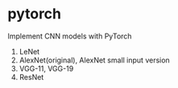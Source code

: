 # pytorch
Implement CNN models with PyTorch
1. LeNet
2. AlexNet(original), AlexNet small input version
3. VGG-11, VGG-19
4. ResNet

